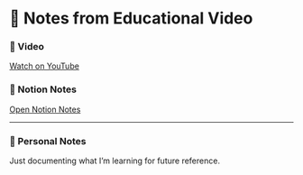 # 🧠 Notes from Educational Video

### 🎥 Video  
[Watch on YouTube](https://youtu.be/7PvCsW0qvNo?si=FaWgA2to41u3uvFN)

### 📝 Notion Notes  
[Open Notion Notes](https://humble-moose-4ea.notion.site/227eba4a2d0c8093af63ce225a565a2a?source=copy_link)

---

### 📌 Personal Notes
Just documenting what I’m learning for future reference.
